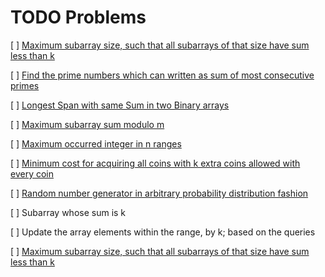 # TODO Problems

[ ] [Maximum subarray size, such that all subarrays of that size have sum less than k](https://www.geeksforgeeks.org/maximum-subarray-size-subarrays-size-sum-less-k/)

[ ] [Find the prime numbers which can written as sum of most consecutive primes](https://www.geeksforgeeks.org/find-prime-number-can-written-sum-consecutive-primes/)

[ ] [Longest Span with same Sum in two Binary arrays](https://www.geeksforgeeks.org/longest-span-sum-two-binary-arrays/)

[ ] [Maximum subarray sum modulo m](https://www.geeksforgeeks.org/maximum-subarray-sum-modulo-m/)

[ ] [Maximum occurred integer in n ranges](https://www.geeksforgeeks.org/maximum-occurred-integer-n-ranges/)

[ ] [Minimum cost for acquiring all coins with k extra coins allowed with every coin](https://www.geeksforgeeks.org/minimum-cost-for-acquiring-all-coins-with-k-extra-coins-allowed-with-every-coin/)

[ ] [Random number generator in arbitrary probability distribution fashion](https://www.geeksforgeeks.org/random-number-generator-in-arbitrary-probability-distribution-fashion/)

[ ] Subarray whose sum is k

[ ] Update the array elements within the range, by k; based on the queries

[ ] [Maximum subarray size, such that all subarrays of that size have sum less than k](https://www.geeksforgeeks.org/maximum-subarray-size-subarrays-size-sum-less-k/)
